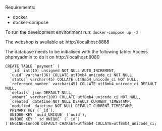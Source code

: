 Requirements:
- docker
- docker-compose

To run the development environment run:
`docker-compose up -d`

The webshop is available at: http://localhost:8888

The database needs to be initialised with the following table:
Access phpmyadmin to do it on http://localhost:8080
```
CREATE TABLE `payment` (
  `_id` int(10) unsigned NOT NULL AUTO_INCREMENT,
  `uuid` varchar(36) COLLATE utf8mb4_unicode_ci NOT NULL,
  `status` varchar(45) COLLATE utf8mb4_unicode_ci NOT NULL,
  `reference_number` varchar(45) COLLATE utf8mb4_unicode_ci DEFAULT NULL,
  `details` json DEFAULT NULL,
  `amount` varchar(100) COLLATE utf8mb4_unicode_ci NOT NULL,
  `created` datetime NOT NULL DEFAULT CURRENT_TIMESTAMP,
  `modified` datetime NOT NULL DEFAULT CURRENT_TIMESTAMP,
  PRIMARY KEY (`_id`),
  UNIQUE KEY `uuid_UNIQUE` (`uuid`),
  UNIQUE KEY `_id_UNIQUE` (`_id`)
) ENGINE=InnoDB DEFAULT CHARSET=utf8mb4 COLLATE=utf8mb4_unicode_ci;
```
